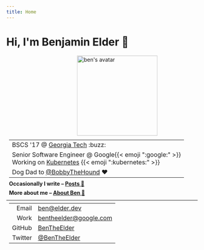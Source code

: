 ```yaml
---
title: Home
---
```

<h1 class="page-title">Hi, I'm Benjamin Elder <span class="emoji" style="background-image:url(/images/emoji/emoji_u1f44b.png)">👋</span></h1>
<figure class="full-bleed" style="border: none; position: relative; width: 42%; padding-bottom: 42%; left: 50%; transform: translateX(-50%); margin-bottom: .75em; margin-top: .1em;">
  <picture>
    <source type="image/webp" srcset="/images/ben-2020.33pct.webp">
    <source type="image/jpeg" srcset="/images/ben-2020.33pct.jpg">
    <img src="/images/ben-2020.33pct.jpg" alt="ben's avatar" class="circle-badge" style="position: absolute; top: 0; bottom: 0; left: 0; width: 100%; height: 100%; border-width: .25em;">
  </picture>
</figure>
<div class="" style="padding: .5em; padding-top: 0">
  <table style="margin: 0 auto;">
    <tbody>
      <tr>
        <td>BSCS '17 @ <a href="http://www.gatech.edu/">Georgia Tech</a> <span class="emoji" style="background-image:url(/images/GT_Buzz_logo.svg)" title=":buzz:">:buzz:</span></td>
      </tr>
      <tr>
        <td>Senior Software Engineer @ Google{{< emoji ":google:" >}}<br> Working on <a href="https://kubernetes.io">Kubernetes</a> {{< emoji ":kubernetes:" >}}</td>
      </tr>
      <tr>
        <td>Dog Dad to <a href="https://twitter.com/BobbyTheHound">@BobbyTheHound</a> ❤️</td>
      </tr>
    </tbody>
  </table>
  <div style="padding-top: .33em; font-weight: bold; line-height: 1.7em;"><span>Occasionally I write – <a href="/posts">Posts 📝</a></span><br><span>More about me – <a href="/about">About Ben 🤔</a></span></div>
</div>
<hr style="margin: 0!important;"/>
<div class="full-page-width" style="padding: .5em">
  <table style="margin: 0 auto; text-align: left;">
    <tbody>
      <tr>
        <td style="text-align: right"><span class="bold">Email <span class="icon" style="background-image:url(/images/material_icons/ic_contact_mail_black_24px.svg)"></span></span></td>
        <td><a href="mailto:ben@elder.dev">ben@elder.dev</a></td>
      </tr>
      <tr>
        <td style="text-align: right"><span class="bold">Work <span class="icon" style="background-image:url(/images/material_icons/ic_contact_mail_black_24px.svg)"></span></span></span></td>
        <td><a href="mailto:bentheelder@google.com">bentheelder@google.com</a></td>
      </tr>
      <tr>
        <td style="text-align: right"><span class="bold">GitHub <span class="icon" style="background-image:url(/images/GitHub-Mark-120px-plus.png); background-size: 95%"></span></span></td>
        <td><a href="https://www.github.com/BenTheElder">BenTheElder</a></td>
      </tr>
      <tr>
        <td style="text-align: right"><span class="bold">Twitter <span class="icon" style="background-image:url(/images/icons8-twitter.svg)"></span></span></td>
        <td><a href="https://twitter.com/BenTheElder">@BenTheElder</a></td>
      </tr>
    </tbody>
  </table>
</div>
